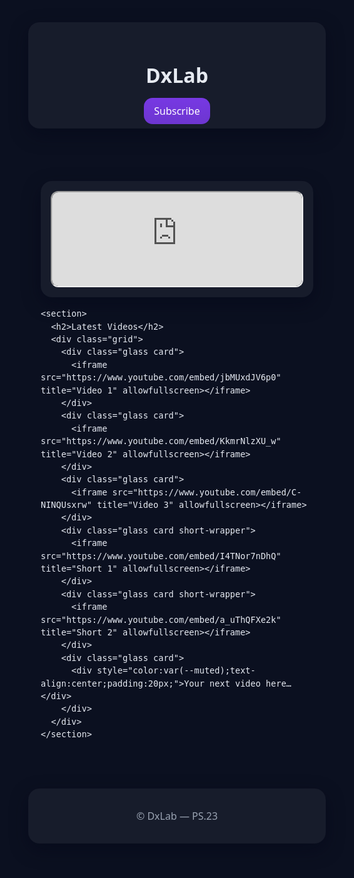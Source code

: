 <!doctype html>
<html lang="en">
<head>
  <meta charset="utf-8" />
  <meta name="viewport" content="width=device-width, initial-scale=1" />
  <title>DxLab — Watch. Learn. Subscribe.</title>
  <style>
    :root {
      --bg:#0b1020; --text:#e6eaf2; --muted:#9aa3b2; --radius:18px; --shadow:0 10px 30px rgba(2,6,23,.4);
    }
    *{box-sizing:border-box}
    html,body{height:100%;margin:0;color:var(--text);background:var(--bg);font:16px/1.5 system-ui,sans-serif}
    .container{max-width:1100px;margin:0 auto;padding:20px}
    .glass{background:rgba(255,255,255,0.05);border-radius:var(--radius);box-shadow:var(--shadow);padding:16px}
    header{text-align:center;padding:20px}
    .btn-primary{padding:10px 16px;border-radius:14px;background:linear-gradient(180deg, rgba(124,58,237,.95), rgba(124,58,237,.85));color:#fff;text-decoration:none}
    .btn-primary:hover{opacity:.9}
    .hero iframe{width:100%;max-width:800px;border-radius:12px}
    .grid{display:grid;grid-template-columns:repeat(auto-fit,minmax(200px,1fr));gap:16px}
    .card iframe{width:100%;border-radius:12px}
    .short-wrapper { position: relative; width: 100%; padding-top: 177.78%; }
    .short-wrapper iframe { position:absolute; top:0; left:0; width:100%; height:100%; border-radius:12px }
    footer{text-align:center;color:var(--muted);margin-top:40px}
  </style>
</head>
<body>
  <header class="glass">
    <h1>DxLab</h1>
    <a class="btn-primary" href="https://www.youtube.com/@dexterslab_23?sub_confirmation=1" target="_blank" rel="noopener">Subscribe</a>
  </header>

  <main class="container">
    <section class="hero glass">
      <iframe src="https://www.youtube.com/embed/cWZPidv8ZMY" title="Featured Video" allowfullscreen></iframe>
    </section>

    <section>
      <h2>Latest Videos</h2>
      <div class="grid">
        <div class="glass card">
          <iframe src="https://www.youtube.com/embed/jbMUxdJV6p0" title="Video 1" allowfullscreen></iframe>
        </div>
        <div class="glass card">
          <iframe src="https://www.youtube.com/embed/KkmrNlzXU_w" title="Video 2" allowfullscreen></iframe>
        </div>
        <div class="glass card">
          <iframe src="https://www.youtube.com/embed/C-NINQUsxrw" title="Video 3" allowfullscreen></iframe>
        </div>
        <div class="glass card short-wrapper">
          <iframe src="https://www.youtube.com/embed/I4TNor7nDhQ" title="Short 1" allowfullscreen></iframe>
        </div>
        <div class="glass card short-wrapper">
          <iframe src="https://www.youtube.com/embed/a_uThQFXe2k" title="Short 2" allowfullscreen></iframe>
        </div>
        <div class="glass card">
          <div style="color:var(--muted);text-align:center;padding:20px;">Your next video here…</div>
        </div>
      </div>
    </section>
  </main>

  <footer class="glass">
    <p>© <span id="year"></span> DxLab — PS.23 </p>
  </footer>

  <script>document.getElementById('year').textContent = new Date().getFullYear();</script>
</body>
</html>
